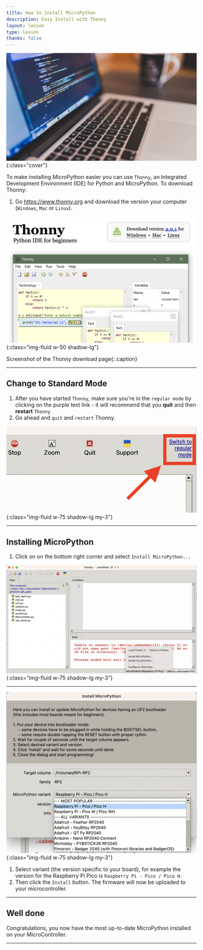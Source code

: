 ```yaml
---
title: How to Install MicroPython 
description: Easy Install with Thonny
layout: lesson
type: lesson
thanks: false
---
```


![Cover photo of a laptop with code on it](assets/how_install.jpg){:class="cover"}

To make installing MicroPython easier you can use `Thonny`, an Integrated Development Environment (IDE) for Python and MicroPython. To download Thonny:

1. Go <https://www.thonny.org> and download the version your computer (`Windows`, `Mac` or `Linux`).

![Screenshot of the Thonny download page](assets/thonny.png){:class="img-fluid w-50 shadow-lg"}

Screenshot of the Thonny download page{:.caption}

---

## Change to Standard Mode

1. After you have started `Thonny`, make sure you're in the `regular mode` by clicking on the purple text link - it will recommend that you **quit** and then **restart** `Thonny`
1. Go ahead and `quit` and `restart` Thonny.

![Screenshot of the standard mode link](assets/standard_mode.png){:class="img-fluid w-75 shadow-lg my-3"}

---

## Installing MicroPython

1. Click on on the bottom right corner and select `Install MicroPython...`

![Screenshot of the Thonny Install dialog option](assets/install_micropython.png){:class="img-fluid w-75 shadow-lg my-3"}

---

![Screenshot of the Thonny Install dialog box](assets/install_dialog.png){:class="img-fluid w-75 shadow-lg my-3"}

1. Select variant (the version specific to your board), for example the version for the Raspberry Pi Pico is `Raspberry Pi - Pico / Pico H`. 
1. Then click the `Install` button. The firmware will now be uploaded to your microcontroller.

---
## Well done

Congratulations, you now have the most up-to-date MicroPython installed on your MicroController.

---
